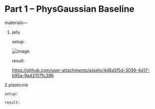# Part 1 – PhysGaussian Baseline
materials—

1. jelly

    setup:

    ![image](https://github.com/user-attachments/assets/05d96b1d-f434-403c-8b89-f298ab3aa180)

    result:

    https://github.com/user-attachments/assets/4d8a5f5d-3039-4d17-b95a-9a42107fc396

2.plasticine

    setup:

    result:

   
